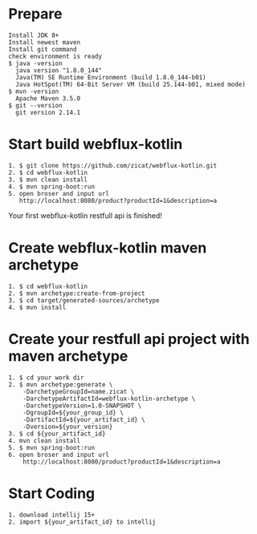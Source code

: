 # Prepare
    Install JDK 8+
    Install newest maven
    Install git command
    check environment is ready
    $ java -version
      java version "1.8.0_144"
      Java(TM) SE Runtime Environment (build 1.8.0_144-b01)
      Java HotSpot(TM) 64-Bit Server VM (build 25.144-b01, mixed mode)  
    $ mvn -version
      Apache Maven 3.5.0
    $ git --version
      git version 2.14.1

# Start build webflux-kotlin
    1. $ git clone https://github.com/zicat/webflux-kotlin.git
    2. $ cd webflux-kotlin
    3. $ mvn clean install
    4. $ mvn spring-boot:run
    5. open broser and input url
       http://localhost:8080/product?productId=1&description=a
Your first webflux-kotlin restfull api is finished!

# Create webflux-kotlin maven archetype
    1. $ cd webflux-kotlin
    2. $ mvn archetype:create-from-project
    3. $ cd target/generated-sources/archetype
    4. $ mvn install

# Create your restfull api project with maven archetype
    1. $ cd your work dir
    2. $ mvn archetype:generate \
        -DarchetypeGroupId=name.zicat \
        -DarchetypeArtifactId=webflux-kotlin-archetype \
        -DarchetypeVersion=1.0-SNAPSHOT \
        -DgroupId=${your_group_id} \
        -DartifactId=${your_artifact_id} \
        -Dversion=${your_version}
    3. $ cd ${your_artifact_id}
    4. mvn clean install
    5. $ mvn spring-boot:run
    6. open broser and input url
        http://localhost:8080/product?productId=1&description=a

# Start Coding
    1. download intellij 15+
    2. import ${your_artifact_id} to intellij
         
